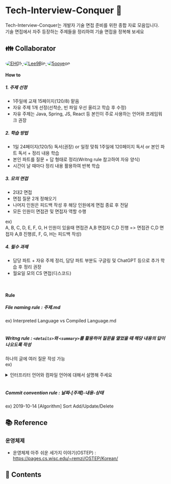 # Tech-Interview-Conquer 🚀

Tech-Interview-Conquer는 개발자 기술 면접 준비를 위한 종합 자료 모음입니다. <br>
기술 면접에서 자주 등장하는 주제들을 정리하여 기술 면접을 정복해 보세요

## 👪 Collaborator

<p>
<!--   <a href="https://github.com/liarreez">
    <img src="https://github.com/liarreez.png?size=10" alt="liarreez" style="border-radius: 50%">
  </a> -->
  <a href="https://github.com/EH05">
    <img src="https://github.com/EH05.png?size=100" alt="EH05" style="border-radius: 50%">
  </a>
  <a href="https://github.com/Lee9Bin">
    <img src="https://github.com/Lee9Bin.png?size=100" alt="Lee9Bin" style="border-radius: 50%;">
  </a>
  <a href="https://github.com/5ooyeon">
    <img src="https://github.com/5ooyeon.png?size=100" alt="5ooyeon" style="border-radius: 50%;">
  </a>
</p>

#### How to
##### 1. 주제 선정
   - 1주일에 교재 15페이지(120/8) 맡음
   - 자유 주제 1개 선정(선착순, 빈 파일 우선 올리고 학습 후 수정)
   - 자유 주제는 Java, Spring, JS, React 등 본인이 주로 사용하는 언어와 프레임워크 권장
##### 2. 학습 방법
   - 1일 24페이지(120/5) 독서(권장) or 일정 맞춰 1주일에 120페이지 독서 or 본인 파트 독서 + 정리 내용 학습
   - 본인 파트를 질문 + 답 형태로 정리(Writng rule 참고하여 자유 양식)
   - 시간이 날 때마다 정리 내용 활용하여 반복 학습
##### 3. 모의 면접
   - 2대2 면접
   - 면접 질문 2개 정해오기
   - 나머지 인원은 피드백 작성 후 해당 인원에게 면접 종료 후 전달
   - 모든 인원이 면접관 및 면접자 역할 수행

 ex)     
 A, B, C, D, E, F, G, H 인원이 있을때
 면접관 A,B 면접자 C,D 진행 => 면접관 C,D 면접자 A,B 진행(E, F, G, H는 피드백 작성)
##### 4. 필수 과제
   - 담당 파트 + 자유 주제 정리, 담당 파트 부분도 구글링 및 ChatGPT 등으로 추가 학습 후 정리 권장
   - 월요일 모의 CS 면접(디스코드)
<br>

#### Rule    

##### File naming rule : 주제.md    
ex) Interpreted Language vs Compiled Language.md    
<br>
##### Writng rule : `<details>`와 `<summary>`를 활용하여 질문을 열었을 때 해당 내용의 답이 나오도록 작성    
하나의 글에 여러 질문 작성 가능    
ex)
<details>
  <summary>인터프리터 언어와 컴파일 언어에 대해서 설명해 주세요</summary>

<br>

  **인터프리터 언어 (Interpreted Language)**  
   프로그램 실행 중에 소스 코드를 한 줄씩 읽고 즉시 실행하는 방식의 언어

   - 장점 : 즉시 실행 가능, 디버깅 쉬움
   - 단점 : 런타임 속도 느림, 실행할 때마다 인터프리터 필요
   - 종류 : Python, JS, Ruby, PHP

  **컴파일 언어 (Compiled Language)**    
소스 코드를 기계어로 변환(컴파일)하여 실행 파일을 만든 후 컴퓨터가 실행하는 방식의 언어

  - 장점 : 런타임 성능이 좋음, 소스 코드 보호(실행 파일만 배포)
  - 단점 : 디버깅 어려움, 개발 속도 느림, 플랫폼마다 적절한 컴파일 필요(플랫폼 의존성)
  - 종류 : C, C++, Rust, Go

인터프리터 언어는 통역사에게 그때 그때 물어보는 것으로 컴파일 언어는 변역된 책을 보는 것으로 비유할 수 있습니다.

 **혼합형 언어(Intermediate Approach)**    
   컴파일과 인터프리터 방식을 결합한 방식의 언어    
   대표적으로 Java가 있으며 소스 코드를 바이트 코드로 변환할 때는 컴파일 방식을 바이트 코드를 JVM에서 실행될 때는 인터프리터 방식을 사용
</details>
<br>

##### Commit convention rule : 날짜-[주제]-내용-상태   

ex) 2019-10-14 [Algorithm] Sort Add/Update/Delete

## 📚 Reference

### 운영체제    
- 운영체제 아주 쉬운 세가지 이야기(OSTEP) : https://pages.cs.wisc.edu/~remzi/OSTEP/Korean/

## 🔖 Contents


